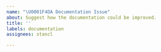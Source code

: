 ```yaml
---
name: "\U0001F4DA Documentation Issue"
about: Suggest how the documentation could be improved.
title: ''
labels: documentation
assignees: stancl

---
```



